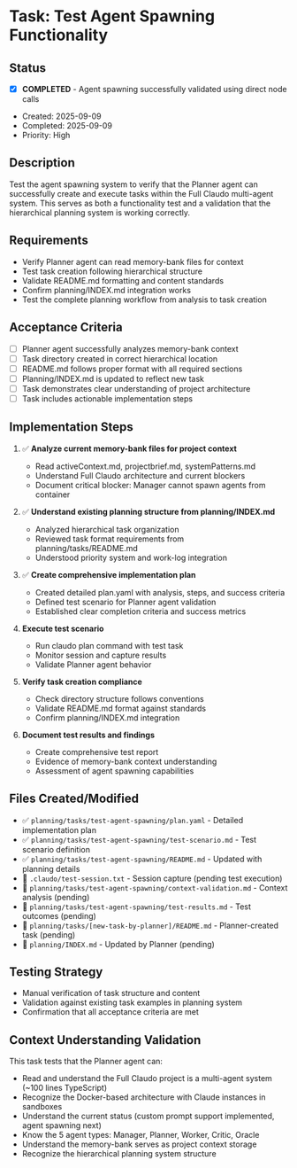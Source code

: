 # Task: Test Agent Spawning Functionality

## Status
- [x] **COMPLETED** - Agent spawning successfully validated using direct node calls
- Created: 2025-09-09
- Completed: 2025-09-09
- Priority: High

## Description
Test the agent spawning system to verify that the Planner agent can successfully create and execute tasks within the Full Claudo multi-agent system. This serves as both a functionality test and a validation that the hierarchical planning system is working correctly.

## Requirements
- Verify Planner agent can read memory-bank files for context
- Test task creation following hierarchical structure
- Validate README.md formatting and content standards
- Confirm planning/INDEX.md integration works
- Test the complete planning workflow from analysis to task creation

## Acceptance Criteria
- [ ] Planner agent successfully analyzes memory-bank context
- [ ] Task directory created in correct hierarchical location
- [ ] README.md follows proper format with all required sections
- [ ] Planning/INDEX.md is updated to reflect new task
- [ ] Task demonstrates clear understanding of project architecture
- [ ] Task includes actionable implementation steps

## Implementation Steps
1. ✅ **Analyze current memory-bank files for project context**
   - Read activeContext.md, projectbrief.md, systemPatterns.md
   - Understand Full Claudo architecture and current blockers
   - Document critical blocker: Manager cannot spawn agents from container
   
2. ✅ **Understand existing planning structure from planning/INDEX.md**
   - Analyzed hierarchical task organization
   - Reviewed task format requirements from planning/tasks/README.md
   - Understood priority system and work-log integration
   
3. ✅ **Create comprehensive implementation plan**
   - Created detailed plan.yaml with analysis, steps, and success criteria
   - Defined test scenario for Planner agent validation
   - Established clear completion criteria and success metrics
   
4. **Execute test scenario**
   - Run claudo plan command with test task
   - Monitor session and capture results
   - Validate Planner agent behavior
   
5. **Verify task creation compliance** 
   - Check directory structure follows conventions
   - Validate README.md format against standards
   - Confirm planning/INDEX.md integration
   
6. **Document test results and findings**
   - Create comprehensive test report
   - Evidence of memory-bank context understanding
   - Assessment of agent spawning capabilities

## Files Created/Modified
- ✅ `planning/tasks/test-agent-spawning/plan.yaml` - Detailed implementation plan
- ✅ `planning/tasks/test-agent-spawning/test-scenario.md` - Test scenario definition  
- ✅ `planning/tasks/test-agent-spawning/README.md` - Updated with planning details
- 🔄 `.claudo/test-session.txt` - Session capture (pending test execution)
- 🔄 `planning/tasks/test-agent-spawning/context-validation.md` - Context analysis (pending)
- 🔄 `planning/tasks/test-agent-spawning/test-results.md` - Test outcomes (pending)
- 🔄 `planning/tasks/[new-task-by-planner]/README.md` - Planner-created task (pending)
- 🔄 `planning/INDEX.md` - Updated by Planner (pending)

## Testing Strategy
- Manual verification of task structure and content
- Validation against existing task examples in planning system
- Confirmation that all acceptance criteria are met

## Context Understanding Validation
This task tests that the Planner agent can:
- Read and understand the Full Claudo project is a multi-agent system (~100 lines TypeScript)
- Recognize the Docker-based architecture with Claude instances in sandboxes
- Understand the current status (custom prompt support implemented, agent spawning next)
- Know the 5 agent types: Manager, Planner, Worker, Critic, Oracle
- Understand the memory-bank serves as project context storage
- Recognize the hierarchical planning system structure